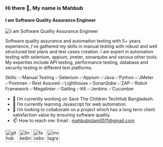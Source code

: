 ### Hi there 👋, My name is Mahbub
#### I am Software Quality Assurance Engineer
![I am Software Quality Assurance Engineer](https://www.imghippo.com/i/kEZlj1715708278.png)

Software quality assurance and automation testing with 5+ years
experience, I've gathered my skills in manual testing with robust and well structured test plans and test cases creation. I am expert in automation testing with selenium, appium, jmeter, sonarqube and
various other tools. My experties include API testing, performance
testing, database and security testing in different test platforms.

Skills: ✅Manual Testing  ✅Selenium  ✅Appium  ✅Java  ✅Python  ✅JMeter  ✅Postman  ✅Rest Assured  ✅Lighthouse  ✅SonarQube  ✅ZAP  ✅Robot Framework ✅Megalinter  ✅Gatling  ✅K6  ✅Jenkins  ✅Cucumber

- 🔭 I’m currently working on Save The Children TechHub Bangladesh. 
- 🌱 I’m currently learning Javascript for web automation. 
- 👯 I’m looking to collaborate on a project which has a long term client satisfaction value by ensuring software quality. 
- 📫 How to reach me: Email : mahbubislam0511@gmail.com 


[<img src='https://cdn.jsdelivr.net/npm/simple-icons@3.0.1/icons/github.svg' alt='github' height='40'>](https://github.com/https://github.com/mahbubislam0511)  [<img src='https://cdn.jsdelivr.net/npm/simple-icons@3.0.1/icons/linkedin.svg' alt='linkedin' height='40'>](https://www.linkedin.com/in/https://www.linkedin.com/in/mahbubislam0511/)  [<img src='https://cdn.jsdelivr.net/npm/simple-icons@3.0.1/icons/facebook.svg' alt='facebook' height='40'>](https://www.facebook.com/https://www.facebook.com/profile.php?id=61554229672141)  [<img src='https://cdn.jsdelivr.net/npm/simple-icons@3.0.1/icons/instagram.svg' alt='instagram' height='40'>](https://www.instagram.com/https://www.instagram.com/mahbubislam0510/) 
